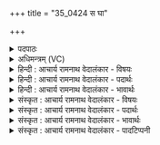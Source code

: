 +++
title = "35_0424 स घा"

+++
<details><summary>पदपाठः</summary>

सः꣢। घ꣣। त꣢म्। वृ꣡ष꣢꣯णम्। र꣡थ꣢꣯म्। अ꣡धि꣢꣯। ति꣣ष्ठाति। गोवि꣡द꣢म्। गो꣣। वि꣡द꣢꣯म्। यः। पा꣡त्र꣢꣯म्। हा꣣रियोजन꣢म्। हा꣣रि। योजन꣢म्। पू꣣र्ण꣢म्। इ꣣न्द्र। चि꣡के꣢꣯तति। यो꣡ज꣢꣯। नु। इ꣣न्द्र। ते। ह꣢री꣣इ꣡ति꣢। ४२४।
</details>

<details><summary>अधिमन्त्रम् (VC)</summary>

- इन्द्रः
- गोतमो राहूगणः
- पङ्क्तिः
- पञ्चमः
- ऐन्द्रं काण्डम्
</details>

<details><summary>हिन्दी : आचार्य रामनाथ वेदालंकार - विषयः</summary>

अगले मन्त्र में मानवदेह रूप रथ को कौन प्राप्त करता है इसका वर्णन है।
</details>

<details><summary>हिन्दी : आचार्य रामनाथ वेदालंकार - पदार्थः</summary>

पदार्थान्वयभाषाः -  हे (इन्द्र) मेरे अन्तरात्मन् ! (स घ) वही मनुष्य (तम्) उस श्रेष्ठ, (वृषणम्) बलवान् (गोविदम्) इन्द्रियरूप बैलों से युक्त (रथम्) मानव-शरीर-रूप रथ का (अधितिष्ठाति) अधिष्ठाता बनता है, (यः) जो (हारियोजनम्) प्राणयुक्त मानव-शरीर को प्रदान करने में समर्थ (पात्रम्) सत्कर्मों के कोष को (पूर्णम्) भरा हुआ (चिकेतति) जान लेता है। इसलिए, हे (इन्द्र) मेरे अन्तरात्मन् ! तू (ते हरी) अपने ज्ञानेन्द्रिय और कर्मेन्द्रिय रूप घोड़ों को (नु) शीघ्र ही (योज) नियुक्त कर, अर्थात् पुनर्जन्म में मनुष्य-शरीर प्राप्त करने के लिए ज्ञानेन्द्रियों से सत्य ज्ञान प्राप्त कर और कर्मेन्द्रियों से उत्कृष्ट कर्म कर ॥६॥
</details>

<details><summary>हिन्दी : आचार्य रामनाथ वेदालंकार - भावार्थः</summary>

भावार्थभाषाः -  जो मनुष्य इस जन्म में मानवदेह प्राप्त कराने योग्य सत्कर्मों को करता है, वही अगले जन्म में मानवदेह प्राप्त करता है, यह जानकर सब मनुष्यों को श्रेष्ठ ही कर्म करने चाहिएँ ॥६॥
</details>

<details><summary>संस्कृत : आचार्य रामनाथ वेदालंकार - विषयः</summary>

अथ को मानवदेहरूपं रथं प्राप्नोतीत्याह।
</details>

<details><summary>संस्कृत : आचार्य रामनाथ वेदालंकार - पदार्थः</summary>

पदार्थान्वयभाषाः -  हे (इन्द्र) मदीय अन्तरात्मन् ! संहितायाम् ‘इन्द्रा’ इति दीर्घश्छान्दसः। (सः घ) स एव जनः। संहितायाम् ‘ऋचि तुनुघ०। अ० ६।३।१३३’ इति दीर्घः। (तम्) श्रेष्ठम् (वृषणम्) बलवन्तम्, (गोविदम्) गाः इन्द्रियरूपान् वृषभान् विन्दते प्राप्नोति यस्तम् (रथम्) मानवशरीररूपं शकटम् (अधि तिष्ठाति) अधिष्ठाय वर्तते। तिष्ठतेर्लेटि रूपम्। (यः हारियोजनम्) हरयः प्राणाः युज्यन्ते यस्मिन् तत् हरियोजनम् शरीरम्, तत्सम्बन्धि हारियोजनम् मानवदेहप्रदानक्षमम् (पात्रम्) सत्कर्मकोषम् (पूर्णम्) परिपूर्णम् (चिकेतति) जानाति। कित ज्ञाने जुहोत्यादिः, ततो लेटि रूपम्। अतः हे (इन्द्र) मदीय आत्मन् ! त्वम् (ते हरी) ज्ञानेन्द्रियकर्मेन्द्रियरूपौ अश्वौ (नु) क्षिप्रम् (योज) युङ्क्ष्व। जन्मान्तरे पुनर्मानवदेहं प्राप्तुं ज्ञानेन्द्रियैः सत्यं ज्ञानं प्राप्नुहि, कर्मेन्द्रियैश्चोत्कृष्टकर्माणि कुर्विति भावः ॥६॥२
</details>

<details><summary>संस्कृत : आचार्य रामनाथ वेदालंकार - भावार्थः</summary>

भावार्थभाषाः -  यो मनुष्योऽस्मिन् जन्मनि मानवदेहप्रापकाणि सत्कर्माणि करोति स एवाग्रे जन्मनि मानवदेहं प्राप्नोति, इदं ज्ञात्वा सर्वैर्मनुष्यैः श्रेष्ठाण्येव कर्माणि कर्तव्यानि ॥६॥
</details>

<details><summary>संस्कृत : आचार्य रामनाथ वेदालंकार - पादटिप्पनी</summary>

टिप्पणी:   १. ऋ० १।८२।४ ‘मिन्द्रा’ इत्यत्र ‘मिन्द्र’ इति पाठः। २. ऋग्भाष्ये दयानन्दर्षिर्ऋचमिमां सेनाध्यक्षविषये व्याख्यातवान्। तथा हि, तत्र तत्कृतो भावार्थः—‘सेनाध्यक्षेण पूर्णशिक्षाबलहर्षिता हस्त्यश्वरथशस्त्रादिसामग्रीपरिपूर्णां सेनां संपाद्य शत्रवो विजेयाः’—इति।
</details>